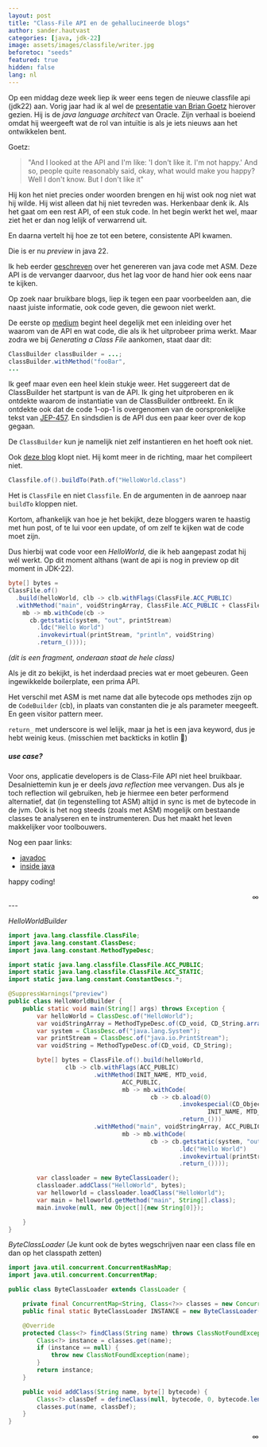 ```yaml
---
layout: post
title: "Class-File API en de gehallucineerde blogs"
author: sander.hautvast
categories: [java, jdk-22]
image: assets/images/classfile/writer.jpg
beforetoc: "seeds"
featured: true
hidden: false
lang: nl
---
```

Op een middag deze week liep ik weer eens tegen de nieuwe classfile api (jdk22) aan. Vorig jaar had ik al wel de [presentatie van Brian Goetz](https://www.youtube.com/watch?v=pcg-E_qyMOI) hierover gezien. Hij is de _java language architect_ van Oracle. Zijn verhaal is boeiend omdat hij weergeeft wat de rol van intuïtie is als je iets nieuws aan het ontwikkelen bent. 

Goetz:
>"And I looked at the API and I'm like: 'I don't like it. I'm not happy.'
And so, people quite reasonably said, okay, what would make you happy?
Well I don't know. But I don't like it"

Hij kon het niet precies onder woorden brengen en hij wist ook nog niet wat hij wilde. Hij wist alleen dat hij niet tevreden was. Herkenbaar denk ik. Als het gaat om een rest API, of een stuk code. In het begin werkt het wel, maar ziet het er dan nog lelijk of verwarrend uit. 

En daarna vertelt hij hoe ze tot een betere, consistente API kwamen. 

Die is er nu _preview_ in java 22. 

Ik heb eerder [geschreven](/jsonwriter2) over het genereren van java code met ASM. Deze API is de vervanger daarvoor, dus het lag voor de hand hier ook eens naar te kijken.

Op zoek naar bruikbare blogs, liep ik tegen een paar voorbeelden aan, die naast juiste informatie, ook code geven, die gewoon niet werkt.

De eerste op [medium](https://medium.com/@benweidig/looking-at-java-22-class-file-api-a4cb241ff785) begint heel degelijk met een inleiding over het waarom van de API en wat code, die als ik het uitprobeer prima werkt.
Maar zodra we bij _Generating a Class File_ aankomen, staat daar dit:

```java
ClassBuilder classBuilder = ...;
classBuilder.withMethod("fooBar",
...                        
```

Ik geef maar even een heel klein stukje weer. Het suggereert dat de ClassBuilder het startpunt is van de API. Ik ging het uitproberen en ik ontdekte waarom de instantiatie van de ClassBuilder ontbreekt. En ik ontdekte ook dat de code 1-op-1 is overgenomen van de oorspronkelijke tekst van [JEP-457](https://openjdk.org/jeps/457). En sindsdien is de API dus een paar keer over de kop gegaan.

De `ClassBuilder` kun je namelijk niet zelf instantieren en het hoeft ook niet.

Ook [deze blog](https://jameshamilton.eu/programming/jep-457-hello-world) klopt niet. Hij komt meer in de richting, maar het compileert niet.

```java
Classfile.of().buildTo(Path.of("HelloWorld.class")
```

Het is `ClassFile` en niet `Classfile`. En de argumenten in de aanroep naar `buildTo` kloppen niet.

Kortom, afhankelijk van hoe je het bekijkt, deze bloggers waren te haastig met hun post, of te lui voor een update, of om zelf te kijken wat de code moet zijn. 

Dus hierbij wat code voor een _HelloWorld_, die ik heb aangepast zodat hij wél werkt. Op dit moment althans (want de api is nog in preview op dit moment in JDK-22).



```java
byte[] bytes = 
ClassFile.of()
  .build(helloWorld, clb -> clb.withFlags(ClassFile.ACC_PUBLIC)
  .withMethod("main", voidStringArray, ClassFile.ACC_PUBLIC + ClassFile.ACC_STATIC,
    mb -> mb.withCode(cb ->
      cb.getstatic(system, "out", printStream)
        .ldc("Hello World")
        .invokevirtual(printStream, "println", voidString)
        .return_())));
```
_(dit is een fragment, onderaan staat de hele class)_ 

Als je dit zo bekijkt, is het inderdaad precies wat er moet gebeuren. Geen ingewikkelde boilerplate, een prima API.

Het verschil met ASM is met name dat alle bytecode ops methodes zijn op de `CodeBuilder` (cb), in plaats van constanten die je als parameter meegeeft. En geen visitor pattern meer.

`return_` met underscore is wel lelijk, maar ja het is een java keyword, dus je hebt weinig keus. (misschien met backticks in kotlin 🤔)

##### use case?
Voor ons, applicatie developers is de Class-File API niet heel bruikbaar. Desalniettemin kun je er deels _java reflection_ mee vervangen. Dus als je toch reflection wil gebruiken, heb je hiermee een beter performend alternatief, dat (in tegenstelling tot ASM) altijd in sync is met de bytecode in de jvm. Ook is het nog steeds (zoals met ASM) mogelijk om bestaande classes te analyseren en te instrumenteren. Dus het maakt het leven makkelijker voor toolbouwers.

Nog een paar links:
* [javadoc](https://docs.oracle.com/en/java/javase/22/docs/api/java.base/java/lang/classfile/package-summary.html)
* [inside java](https://www.youtube.com/watch?v=bQ2Rwpyj_Ks)

happy coding!
<div style="text-align: right">∞</div>
---

_HelloWorldBuilder_
```java
import java.lang.classfile.ClassFile;
import java.lang.constant.ClassDesc;
import java.lang.constant.MethodTypeDesc;

import static java.lang.classfile.ClassFile.ACC_PUBLIC;
import static java.lang.classfile.ClassFile.ACC_STATIC;
import static java.lang.constant.ConstantDescs.*;

@SuppressWarnings("preview")
public class HelloWorldBuilder {
    public static void main(String[] args) throws Exception {
        var helloWorld = ClassDesc.of("HelloWorld");
        var voidStringArray = MethodTypeDesc.of(CD_void, CD_String.arrayType());
        var system = ClassDesc.of("java.lang.System");
        var printStream = ClassDesc.of("java.io.PrintStream");
        var voidString = MethodTypeDesc.of(CD_void, CD_String);

        byte[] bytes = ClassFile.of().build(helloWorld,
                clb -> clb.withFlags(ACC_PUBLIC)
                        .withMethod(INIT_NAME, MTD_void,
                                ACC_PUBLIC,
                                mb -> mb.withCode(
                                        cb -> cb.aload(0)
                                                .invokespecial(CD_Object,
                                                        INIT_NAME, MTD_void)
                                                .return_()))
                        .withMethod("main", voidStringArray, ACC_PUBLIC + ACC_STATIC,
                                mb -> mb.withCode(
                                        cb -> cb.getstatic(system, "out", printStream)
                                                .ldc("Hello World")
                                                .invokevirtual(printStream, "println", voidString)
                                                .return_())));

        var classloader = new ByteClassLoader();
        classloader.addClass("HelloWorld", bytes);
        var helloworld = classloader.loadClass("HelloWorld");
        var main = helloworld.getMethod("main", String[].class);
        main.invoke(null, new Object[]{new String[0]});

    }
}
```

_ByteClassLoader_ (Je kunt ook de bytes wegschrijven naar een class file en dan op het classpath zetten)
```java
import java.util.concurrent.ConcurrentHashMap;
import java.util.concurrent.ConcurrentMap;

public class ByteClassLoader extends ClassLoader {

    private final ConcurrentMap<String, Class<?>> classes = new ConcurrentHashMap<>();
    public final static ByteClassLoader INSTANCE = new ByteClassLoader();

    @Override
    protected Class<?> findClass(String name) throws ClassNotFoundException {
        Class<?> instance = classes.get(name);
        if (instance == null) {
            throw new ClassNotFoundException(name);
        }
        return instance;
    }

    public void addClass(String name, byte[] bytecode) {
        Class<?> classDef = defineClass(null, bytecode, 0, bytecode.length);
        classes.put(name, classDef);
    }
}
```

<div style="text-align: right">∞</div>